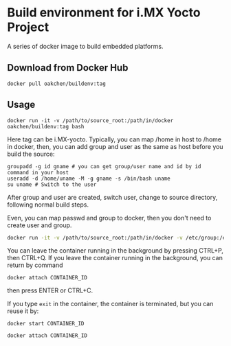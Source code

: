 # Build environment for i.MX Yocto Project

A series of docker image to build embedded platforms.

## Download from Docker Hub

    docker pull oakchen/buildenv:tag

## Usage

    docker run -it -v /path/to/source_root:/path/in/docker oakchen/buildenv:tag bash

Here tag can be i.MX-yocto. Typically, you can map /home in host to /home in docker, then, you can add group and user as the same as host before you build the source:

```
groupadd -g id gname # you can get group/user name and id by id command in your host
useradd -d /home/uname -M -g gname -s /bin/bash uname
su uname # Switch to the user
```

After group and user are created, switch user, change to source directory, following normal build steps.

Even, you can map passwd and group to docker, then you don't need to create user and group.

```bash
docker run -it -v /path/to/source_root:/path/in/docker -v /etc/group:/etc/group -v /etc/passwd:/etc/passwd oakchen/buildenv:tag bash
```

You can leave the container running in the background by pressing CTRL+P, then CTRL+Q. If you leave the container running in the background, you can return by command

`docker attach CONTAINER_ID`

then press ENTER or CTRL+C.



If you type `exit` in the container, the container is terminated, but you can reuse it by:

`docker start CONTAINER_ID`

`docker attach CONTAINER_ID`

